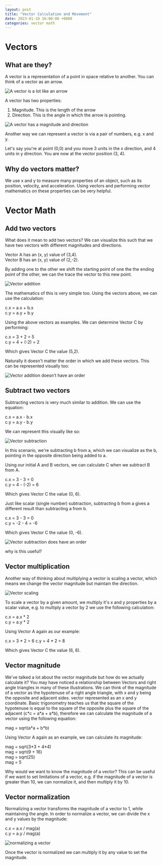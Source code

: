 ```yaml
---
layout: post
title: "Vector Calculation and Movement"
date: 2023-01-10 16:00:00 +0800
categories: vector math
---
```


# Vectors

## What are they?

A vector is a representation of a point in space relative to another. You can think of a vector as an arrow.

![A vector is a lot like an arrow](/assets/vectors/vector_1.PNG)

A vector has two properties: 
1. Magnitude. This is the length of the arrow
2. Direction. This is the angle in which the arrow is pointing.

![A vector has a magnitude and direction](/assets/vectors/vector_components.PNG)

Another way we can represent a vector is via a pair of numbers, e.g. x and y. 

Let's say you're at point (0,0) and you move 3 units in the x direction, and 4 units in y direction. You are now at the vector position (3, 4).

## Why do vectors matter?

We use x and y to measure many properties of an object, such as its position, velocity, and acceleration. Using vectors and performing vector mathematics on these properties can be very helpful.

# Vector Math

## Add two vectors

What does it mean to add two vectors?
We can visualize this such that we have two vectors with different magnitudes and directions.

Vector A has an (x, y) value of (3,4).  
Vector B has an (x, y) value of (2,-2). 

By adding one to the other we shift the starting point of one the the ending point of the other, we can the trace the vector to this new point.

![Vector addition](/assets/vectors/vector_add.PNG)

The mathematics of this is very simple too. Using the vectors above, we can use the calculation:

c.x = a.x + b.x  
c.y = a.y + b.y

Using the above vectors as examples. We can determine Vector C by performing: 

c.x = 3 + 2 = 5  
c.y = 4 + (-2) = 2

Which gives Vector C the value (5,2).

Naturally it doesn't matter the order in which we add these vectors. This can be represented visually too: 

![Vector addition doesn't have an order](/assets/vectors/vector_add_2.PNG)

## Subtract two vectors

Subtracting vectors is very much similar to addition. We can use the equation:

c.x = a.x - b.x  
c.y = a.y - b.y

We can represent this visually like so: 

![Vector subtraction](/assets/vectors/vector_sub.PNG)

In this scenario, we're subtracting b from a, which we can visualize as the b, pointing in the opposite direction being added to a. 

Using our initial A and B vectors, we can calculate C when we subtract B from A.

c.x = 3 - 3 = 0  
c.y = 4 - (-2) = 6

Which gives Vector C the value (0, 6).

Just like scalar (single number) subtraction, subtracting b from a gives a different result than subtracting a from b.

c.x = 3 - 3 = 0  
c.y = -2 - 4 = -6

Which gives Vector C the value (0, -6).

![Vector subtraction does have an order](/assets/vectors/vector_sub_2.PNG)

why is this useful?

## Vector multiplication

Another way of thinking about multiplying a vector is scaling a vector, which means we change the vector magnitude but maintain the direction.

![Vector scaling](/assets/vectors/vector_mult.PNG)

To scale a vector by a given amount, we multiply it's x and y properties by a scalar value, e.g. to multiply a vector by 2 we use the following calculation:

c.x = a.x * 2  
c.y = a.y * 2

Using Vector A again as our example: 

c.x = 3 * 2  = 6
c.y = 4 * 2 = 8

Which gives Vector C the value (6, 8).

## Vector magnitude

We've talked a lot about the vector magnitude but how do we actually calculate it? You may have noticed a relationship between Vectors and right angle triangles in many of these illustrations. We can think of the magnitude of a vector as the hypotenuse of a right angle triangle, with x and y being the opposite and adjacent sides. 
vector represented as an x and y coordinate. Basic trigonometry teaches us that the square of the hypotenuse is equal to the square of the opposite plus the square of the adjacent (c\*c = a\*a + a*b), therefore we can calculate the magnitude of a vector using the following equation: 

mag = sqrt(a\*a + b\*b)

Using Vector A again as an example, we can calculate its magnitude: 

mag = sqrt(3\*3 + 4\*4)  
mag = sqrt(9 + 16)  
mag = sqrt(25)  
mag = 5

Why would we want to know the magnitude of a vector? This can be useful if we want to set limitations of a vector, e.g. if the magnitude of a vector is greater than 10, we can normalize it, and then multiply it by 10.

## Vector normalization

Normalizing a vector transforms the magnitude of a vector to 1, while maintaining the angle. In order to normalize a vector, we can divide the x and y values by the magnitude:

c.x = a.x / mag(a)  
c.y = a.y / mag(a)

![normalizing a vector](/assets/vectors/vector_normalize.PNG)

Once the vector is normalized we can multiply it by any value to set the magnitude.
